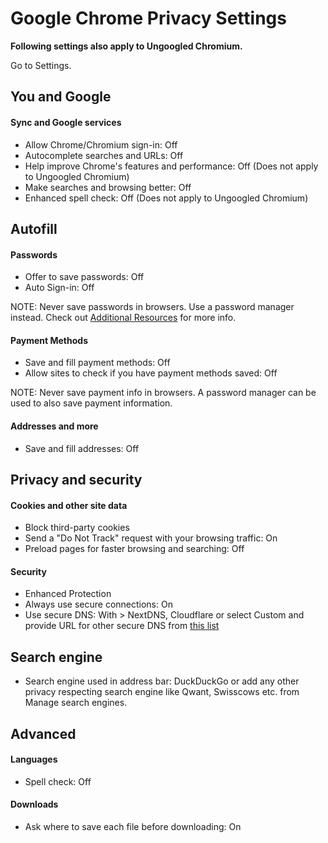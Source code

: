 # Google Chrome Privacy Settings

**Following settings also apply to Ungoogled Chromium.**

Go to Settings.



## You and Google

#### Sync and Google services
- Allow Chrome/Chromium sign-in: Off
- Autocomplete searches and URLs: Off
- Help improve Chrome's features and performance: Off (Does not apply to Ungoogled Chromium)
- Make searches and browsing better: Off
- Enhanced spell check: Off (Does not apply to Ungoogled Chromium)



## Autofill

#### Passwords
- Offer to save passwords: Off
- Auto Sign-in: Off

NOTE: Never save passwords in browsers. Use a password manager instead. Check out [Additional Resources](https://github.com/the-weird-aquarian/privacy-settings#additional-resources) for more info.

#### Payment Methods
- Save and fill payment methods: Off
- Allow sites to check if you have payment methods saved: Off

NOTE: Never save payment info in browsers. A password manager can be used to also save payment information.

#### Addresses and more
- Save and fill addresses: Off



## Privacy and security

#### Cookies and other site data
- Block third-party cookies
- Send a "Do Not Track" request with your browsing traffic: On
- Preload pages for faster browsing and searching: Off

#### Security
- Enhanced Protection
- Always use secure connections: On
- Use secure DNS: With > NextDNS, Cloudflare or select Custom and provide URL for other secure DNS from [this list](https://privacyguides.org/providers/dns/)



## Search engine
- Search engine used in address bar: DuckDuckGo or add any other privacy respecting search engine like Qwant, Swisscows etc. from Manage search engines.



## Advanced

#### Languages
- Spell check: Off

#### Downloads
- Ask where to save each file before downloading: On
